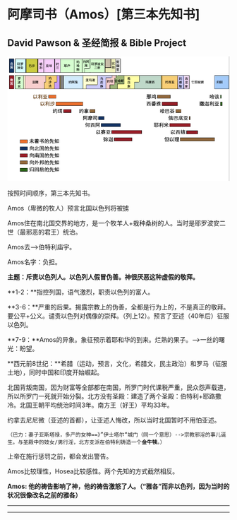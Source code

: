 # 阿摩司书（Amos）\[第三本先知书]

## David Pawson & 圣经简报 & Bible Project

![](<../.gitbook/assets/image (174).png>)

按照时间顺序，第三本先知书。

 Amos（卑微的牧人）预言北国以色列将被掳

 Amos住在南北国交界的地方，是一个牧羊人+栽种桑树的人。当时是耶罗波安二世（最邪恶的君王）统治。 

 Amos去-->伯特利庙宇。

 Amos名字：负担。

**主题：斥责以色列人。以色列人假冒伪善。神很厌恶这种虚假的敬拜。**

**1-2：**指控列国，语气激烈，职责以色列的富人。

**3-6：**严重的后果。揭露宗教上的伪善，全都是行为上的，不是真正的敬拜。要公平+公义。谴责以色列对偶像的崇拜。（列上12）。预言了亚述（40年后）征服以色列。

**7-9：**Amos的异象。象征预示着耶和华的到来。烂熟的果子。-->一丝的曙光：盼望。



**西元前8世纪：**希腊（运动，预言，文化，希腊文，民主政治）和罗马（征服土地），同时中国和印度开始崛起。 

 北国背叛南国，因为财富等全部都在南国，所罗门时代课税严重，民众怨声载道，所以所罗门一死就开始分裂。北方没有圣殿：建造了两个圣殿：伯特利+耶路撒冷。北国王朝平均统治时间3年。南方王（好王）平均33年。

 约拿去尼尼微（亚述的首都），让亚述人悔改，所以当时北国暂时不用怕亚述。

`（巴力：妻子亚斯塔禄，多产的女神==》”伊士塔尔“城门（同一个意思）-->宗教邪淫的事儿诞生。与圣殿中的妓女/男行淫，北方支派在伯特利铸造一个`**`金牛犊`**`。）`

  上帝在施行惩罚之前，都会发出警告。

 Amos比较理性，Hosea比较感性。两个先知的方式截然相反。

**Amos: 他的祷告影响了神，他的祷告激怒了人。（“雅各”而非以色列，因为当时的状况很像改名之前的雅各）**

** **

****

